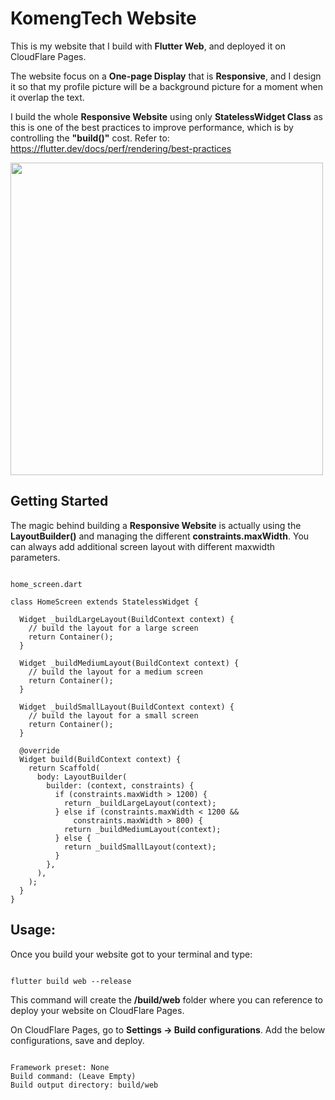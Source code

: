 # KomengTech Website

This is my website that I build with **Flutter Web**, and deployed it on CloudFlare Pages.

The website focus on a **One-page Display** that is **Responsive**, and I design it so that my profile picture will be a background picture for a moment when it overlap the text.

I build the whole **Responsive Website** using only **StatelessWidget Class** as this is one of the best practices to improve performance, which is by controlling the **"build()"** cost. Refer to: https://flutter.dev/docs/perf/rendering/best-practices

<img src="https://user-images.githubusercontent.com/26598827/120305496-61ea5f00-c303-11eb-811f-c2a5499f692f.jpeg" width=500>

## Getting Started

The magic behind building a **Responsive Website** is actually using the **LayoutBuilder()** and managing the different **constraints.maxWidth**. You can always add additional screen layout with different maxwidth parameters.

<pre lang="javascript"><code>
home_screen.dart

class HomeScreen extends StatelessWidget {

  Widget _buildLargeLayout(BuildContext context) {
    // build the layout for a large screen
    return Container();
  }

  Widget _buildMediumLayout(BuildContext context) {
    // build the layout for a medium screen
    return Container();
  }

  Widget _buildSmallLayout(BuildContext context) {
    // build the layout for a small screen
    return Container();
  }

  @override
  Widget build(BuildContext context) {
    return Scaffold(
      body: LayoutBuilder(
        builder: (context, constraints) {
          if (constraints.maxWidth > 1200) {
            return _buildLargeLayout(context);
          } else if (constraints.maxWidth < 1200 &&
              constraints.maxWidth > 800) {
            return _buildMediumLayout(context);
          } else {
            return _buildSmallLayout(context);
          }
        },
      ),
    );
  }
}
</code></pre>
## Usage:

Once you build your website got to your terminal and type:
<pre lang="javascript"><code>
flutter build web --release
</code></pre>

This command will create the **/build/web** folder where you can reference to deploy your website on CloudFlare Pages.

On CloudFlare Pages, go to **Settings -> Build configurations**. Add the below configurations, save and deploy.
<pre lang="javascript"><code>
Framework preset: None
Build command: (Leave Empty)
Build output directory: build/web
</code></pre>
